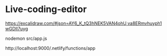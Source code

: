 # Live-coding-editor

https://excalidraw.com/#json=AY6_K_tQ3hNEK5VAN4ohU,va8ERmvhuyph1wGDIl7uyg

nodemon src/app.js

http://localhost:9000/.netlify/functions/app
